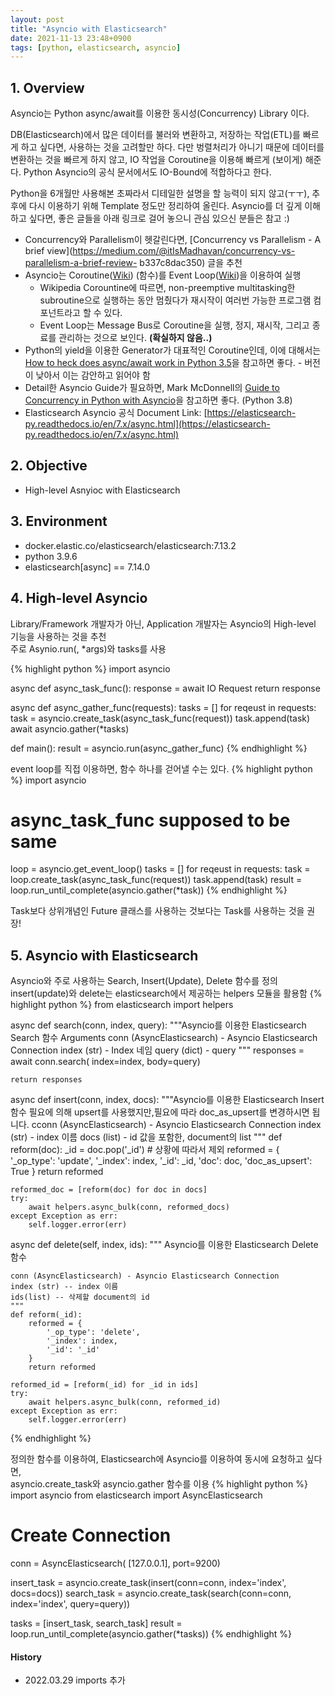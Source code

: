 ```yaml
---
layout: post
title: "Asyncio with Elasticsearch"
date: 2021-11-13 23:48+0900
tags: [python, elasticsearch, asyncio]
---
```


## 1. Overview

Asyncio는 Python async/await를 이용한 동시성(Concurrency) Library 이다.  
  
DB(Elasticsearch)에서 많은 데이터를 불러와 변환하고, 저장하는 작업(ETL)를 빠르게 하고 싶다면, 사용하는 것을 고려할만 하다.
다만 벙렬처리가 아니기 때문에 데이터를 변환하는 것을 빠르게 하지 않고, IO 작업을 Coroutine을 이용해 빠르게 (보이게) 해준다.
Python Asyncio의 공식 문서에서도 IO-Bound에 적합하다고 한다.

Python을 6개월만 사용해본 초짜라서 디테일한 설명을 할 능력이 되지 않고(ㅜㅜ), 추후에 다시 이용하기 위해 Template 정도만 정리하여 올린다. Asyncio를 더 깊게 이해하고 싶다면, 좋은 글들을 아래 링크로 걸어 놓으니 관심 있으신 분들은 참고 :) 

* Concurrency와 Parallelism이 헷갈린다면, [Concurrency vs Parallelism - A brief view](https://medium.com/@itIsMadhavan/concurrency-vs-parallelism-a-brief-review-
b337c8dac350) 글을 추천
* Asyncio는 Coroutine([Wiki](https://en.wikipedia.org/wiki/Coroutine)) (함수)를 Event Loop([Wiki](https://en.wikipedia.org/wiki/Event_loop))을 이용하여 실행
  * Wikipedia Corountine에 따르면, non-preemptive multitasking한 subroutine으로 실행하는 동안 멈췄다가 재시작이 여러번 가능한 프로그램 컴포넌트라고 할 수 있다.
  * Event Loop는 Message Bus로 Coroutine을 실행, 정지, 재시작, 그리고 종료를 관리하는 것으로 보인다. **(확실하지 않음..)**
* Python의 yield을 이용한 Generator가 대표적인 Coroutine인데, 이에 대해서는 [How to heck does async/await work in Python 3.5](https://snarky.ca/how-the-heck-does-async-await-work-in-python-3.5)을 참고하면 좋다. - 버전이 낮아서 이는 감안하고 읽어야 함
* Detail한 Asyncio Guide가 필요하면, Mark McDonnell의 [Guide to Concurrency in Python with Asyncio](https://www.integralist.co.uk/posts/python-asyncio/)을 참고하면 좋다. (Python 3.8) 
* Elasticsearch Asyncio 공식 Document Link: [https://elasticsearch-py.readthedocs.io/en/7.x/async.html](https://elasticsearch-py.readthedocs.io/en/7.x/async.html)

## 2. Objective
* High-level Asnyioc with Elasticsearch

## 3. Environment
* docker.elastic.co/elasticsearch/elasticsearch:7.13.2
* python 3.9.6
* elasticsearch[async] == 7.14.0

## 4. High-level Asyncio
Library/Framework 개발자가 아닌, Application 개발자는 Asyncio의 High-level 기능을 사용하는 것을 추천  
주로 Asynio.run(<Awaitable function>, *args)와 tasks를 사용

{% highlight python %}
import asyncio


async def async_task_func():
    response = await IO Request
    return response


async def async_gather_func(requests):
    tasks = []
    for reqeust in requests:
        task = asyncio.create_task(async_task_func(request))
        task.append(task)
    await asyncio.gather(*tasks)

def main():
    result = asyncio.run(async_gather_func)
{% endhighlight %}

event loop를 직접 이용하면, 함수 하나를 걷어낼 수는 있다.
{% highlight python %}
import asyncio

# async_task_func supposed to be same
loop = asyncio.get_event_loop()
tasks = []
for reqeust in requests:
    task = loop.create_task(async_task_func(request))
    task.append(task)
result = loop.run_until_complete(asyncio.gather(*task))
{% endhighlight %}

Task보다 상위개념인 Future 클래스를 사용하는 것보다는 Task를 사용하는 것을 권장!

## 5. Asyncio with Elasticsearch

Asyncio와 주로 사용하는 Search, Insert(Update), Delete 함수를 정의  
insert(update)와 delete는 elasticsearch에서 제공하는 helpers 모듈을 활용함
{% highlight python %}
from elasticsearch import helpers 

async def search(conn, index, query):
    """Asyncio를 이용한 Elasticsearch Search 함수
    Arguments
    conn (AsyncElasticsearch) - Asyncio Elasticsearch Connection
    index (str) - Index 네임
    query (dict) - query
    """
    responses = await conn.search(
        index=index,
        body=query)

    return responses

async def insert(conn, index, docs):
    """Asyncio를 이용한 Elasticsearch Insert 함수
    필요에 의해 upsert를 사용했지만,필요에 따라 doc_as_upsert를 변경하시면 됩니다.
    cconn (AsyncElasticsearch) - Asyncio Elasticsearch Connection
    index (str) - index 이름
    docs (list) - id 값을 포함한, document의 list
    """
    def reform(doc):
        _id = doc.pop('_id') # 상황에 따라서 제외
        reformed = {
        	'_op_type': 'update',
        	'_index': index,
        	'_id': _id,
        	'doc': doc,
        	'doc_as_upsert': True
        }
        return reformed

    reformed_doc = [reform(doc) for doc in docs]
    try:
    	await helpers.async_bulk(conn, reformed_docs)
    except Exception as err:
        self.logger.error(err)

async def delete(self, index, ids):
    """ Asyncio를 이용한 Elasticsearch Delete 함수

    conn (AsyncElasticsearch) - Asyncio Elasticsearch Connection
    index (str) -- index 이름
    ids(list) -- 삭제할 document의 id
    """
    def reform(_id):
        reformed = {
            '_op_type': 'delete',
            '_index': index,
            '_id': '_id'
        }
        return reformed

    reformed_id = [reform(_id) for _id in ids]
    try:
        await helpers.async_bulk(conn, reformed_id)
    except Exception as err:
        self.logger.error(err)
{% endhighlight %}

정의한 함수를 이용하여, Elasticsearch에 Asyncio를 이용하여 동시에 요청하고 싶다면,  
asyncio.create_task와 asyncio.gather 함수를 이용
{% highlight python %}
import asyncio
from elasticsearch import AsyncElasticsearch
# Create Connection
conn = AsyncElasticsearch(
	[127.0.0.1],
	port=9200)

insert_task = asyncio.create_task(insert(conn=conn, index='index', docs=docs))
search_task = asyncio.create_task(search(conn=conn, index='index', query=query))

tasks = [insert_task, search_task]
result = loop.run_until_complete(asyncio.gather(*tasks))
{% endhighlight %}


#### History
* 2022.03.29 imports 추가